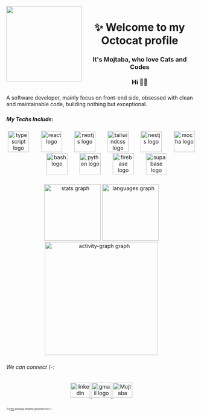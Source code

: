 <img align="left" height="200" src="https://media.giphy.com/media/v1.Y2lkPTc5MGI3NjExeXI3ZXBrdWtrcDJvb2JmeWhhZ2wxcXJ5MTljMzJ0ZHo5NXhxbGtyciZlcD12MV9naWZzX3NlYXJjaCZjdD1n/Bzzb92NKwUOj0FjQOd/giphy.gif"  />

###

<h1 align="center">✨ Welcome to my Octocat profile</h1>

###

<h3 align="center">It's Mojtaba, who love Cats and Codes <br><br>Hi 👋🏾</h3>

###

<p align="left">A software developer, mainly focus on front-end side, obsessed with clean and maintainable code, building nothing but exceptional.</p>

###

<h5 align="left">My Techs Include:</h5>

###

<div align="center">
  <img src="https://cdn.jsdelivr.net/gh/devicons/devicon/icons/typescript/typescript-original.svg" height="56" alt="typescript logo"  />
  <img width="24" />
  <img src="https://cdn.jsdelivr.net/gh/devicons/devicon/icons/react/react-original.svg" height="56" alt="react logo"  />
  <img width="24" />
  <img src="https://cdn.jsdelivr.net/gh/devicons/devicon/icons/nextjs/nextjs-original.svg" height="56" alt="nextjs logo"  />
  <img width="24" />
  <img src="https://cdn.simpleicons.org/tailwindcss/06B6D4" height="56" alt="tailwindcss logo"  />
  <img width="24" />
  <img src="https://cdn.simpleicons.org/nestjs/E0234E" height="56" alt="nestjs logo"  />
  <img width="24" />
  <img src="https://cdn.jsdelivr.net/gh/devicons/devicon/icons/mocha/mocha-plain.svg" height="56" alt="mocha logo"  />
  <img width="24" />
  <img src="https://cdn.simpleicons.org/gnubash/4EAA25" height="56" alt="bash logo"  />
  <img width="24" />
  <img src="https://cdn.simpleicons.org/python/3776AB" height="56" alt="python logo"  />
  <img width="24" />
  <img src="https://skillicons.dev/icons?i=firebase" height="56" alt="firebase logo"  />
  <img width="24" />
  <img src="https://cdn.simpleicons.org/supabase/3ECF8E" height="56" alt="supabase logo"  />
</div>

###

<div align="center">
  <img src="https://github-readme-stats.vercel.app/api?username=mojtabababiker&hide_title=true&hide_rank=false&show_icons=true&include_all_commits=true&count_private=true&disable_animations=false&theme=dark&locale=en&hide_border=true&order=1" height="150" alt="stats graph"  />
  <img src="https://github-readme-stats.vercel.app/api/top-langs?username=mojtabababiker&locale=en&hide_title=true&layout=compact&card_width=320&langs_count=5&theme=dark&hide_border=true&order=2" height="150" alt="languages graph"  />
  <img src="https://github-readme-activity-graph.vercel.app/graph?username=mojtabababiker&radius=16&theme=github-dark-dimmed&area=true&order=5&hide_title=true&hide_border=true" height="300" alt="activity-graph graph"  />
</div>

###

<h6 align="left">We can connect (-:</h6>

###

<div align="center">
  <a href="https://linkedin.com/in/mojtaba-mohammed" target="_blank">
    <img src="https://raw.githubusercontent.com/maurodesouza/profile-readme-generator/master/src/assets/icons/social/linkedin/default.svg" width="52" height="40" alt="linkedin logo"  />
  </a>
  <a href="mailto://mojmohammad98@gmail.com" target="_blank">
    <img src="https://raw.githubusercontent.com/maurodesouza/profile-readme-generator/master/src/assets/icons/social/gmail/default.svg" width="52" height="40" alt="gmail logo"  />
  </a>
  <a href="https://mojtaba-dev.vercel.app" target="_blank">
    <img src="https://mojtaba-dev.vercel.app/icon.png" width="52" height="40" alt="Mojtaba Website"  />
  </a>
</div>

###
 
 <h6 style="font-size:6px">Try <a href="https://profile-readme-generator.com/">this</a> amazing Readme generator tool ☄️.</h6>
